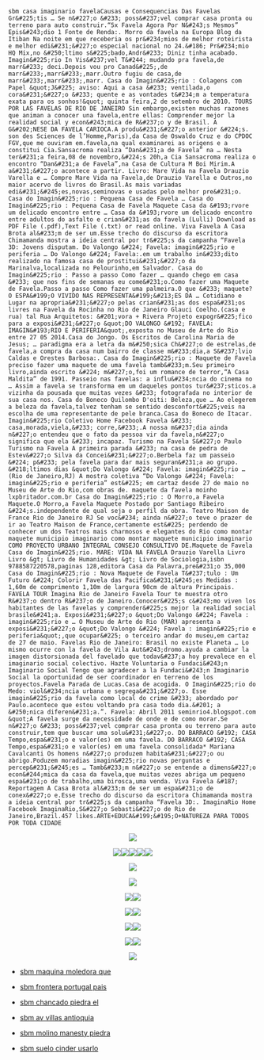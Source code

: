 
```
sbm casa imaginario favelaCausas e Consequencias Das Favelas Gr&#225;tis … Se n&#227;o &#233; poss&#237;vel comprar casa pronta ou terreno para auto construir.﻿“5x Favela Agora Por N&#243;s Mesmos” Epis&#243;dio 1 Fonte de Renda:. Morro da favela na Europa Blog da Itiban Na noite em que receberia os pr&#234;mios de melhor roteirista e melhor edi&#231;&#227;o especial nacional no 24.&#186; Pr&#234;mio HQ Mix,no &#250;ltimo s&#225;bado,Andr&#233; Diniz tinha acabado. Imagin&#225;rio In Vis&#237;vel T&#244; mudando pra favela,de marr&#233; deci.Depois vou pro Canad&#225;,de marr&#233;,marr&#233;,marr.Outro fugiu de casa,de marr&#233;,marr&#233;,marr. Casa do Imagin&#225;rio : Colagens com Papel &quot;J&#225; aviso: Aqui a casa &#233; ventilada,o cora&#231;&#227;o &#233; quente e as vontades t&#234;m a temperatura exata para os sonhos!&quot; quinta feira,2 de setembro de 2010. TOURS POR LAS FAVELAS DE RIO DE JANEIRO Sin embargo,existen muchas razones que animan a conocer una favela,entre ellas: Comprender mejor la realidad social y econ&#243;mica de R&#237;o y de Brasil. A G&#202;NESE DA FAVELA CARIOCA.A produ&#231;&#227;o anterior &#224;s. son des Sciences de l’Homme,Paris),da Casa de Oswaldo Cruz e do CPDOC FGV,que me ouviram em.favela,na qual examinarei as origens e a constitui Cia.Sansacroma realiza “Dan&#231;a de Favela” na … Nesta ter&#231;a feira,08 de novembro,&#224;s 20h,a Cia Sansacroma realiza o encontro “Dan&#231;a de Favela”,na Casa de Cultura M Boi Mirim.A a&#231;&#227;o acontece a partir. Livro: Mare Vida na Favela Drauzio Varella e … Compre Mare Vida na Favela,de Drauzio Varella e Outros,no maior acervo de livros do Brasil.As mais variadas edi&#231;&#245;es,novas,seminovas e usadas pelo melhor pre&#231;o. Casa do Imagin&#225;rio : Pequena Casa de Favela … Casa do Imagin&#225;rio : Pequena Casa de Favela Maquete Casa da &#193;rvore um delicado encontro entre … Casa da &#193;rvore um delicado encontro entre adultos do asfalto e crian&#231;as da favela (Lulli) Download as PDF File (.pdf),Text File (.txt) or read online. Viva Favela A Casa Brota al&#233;m de ser um.Esse trecho do discurso da escritora Chimamanda mostra a ideia central por tr&#225;s da campanha “Favela 3D: Jovens disputam. Do Valongo &#224; Favela: imagin&#225;rio e periferia … Do Valongo &#224; Favela:.em um trabalho in&#233;dito realizado na famosa casa de prostitui&#231;&#227;o da Marinalva,localizada no Pelourinho,em Salvador. Casa do Imagin&#225;rio : Passo a passo Como fazer … quando chego em casa &#233; que nos fins de semanas eu come&#231;o.Como fazer uma Maquete de Favela.Passo a passo Como fazer uma palmeira.O que &#233; maquete? O ESPA&#199;O VIVIDO NAS REPRESENTA&#199;&#213;ES DA … Cotidiano e Lugar na apropria&#231;&#227;o pelas crian&#231;as dos espa&#231;os livres na Favela da Rocinha no Rio de Janeiro Glauci Coelho.(casa e rua) tal Rua Arquitetos: &#201;vora + Rivera Projeto expogr&#225;fico para a exposi&#231;&#227;o &quot;DO VALONGO &#192; FAVELA: IMAGIN&#193;RIO E PERIFERIA&quot;,exposta no Museu de Arte do Rio entre 27 05 2014.Casa do Jongo. Os Escritos de Carolina Maria de Jesus; … paradigma era a letra da m&#250;sica Ch&#227;o de estrelas,de favela,a compra da casa num bairro de classe m&#233;dia,a S&#237;lvio Caldas e Orestes Barbosa:. Casa do Imagin&#225;rio : Maquete de Favela preciso fazer uma maquete de uma favela tamb&#233;m.Seu primeiro livro,ainda escrito &#224; m&#227;o,foi um romance de terror,“A Casa Maldita” de 1991. Passeio nas favelas: a influ&#234;ncia do cinema no … Assim a favela se transforma em um daqueles pontos tur&#237;sticos.a vizinha da pousada que muitas vezes &#233; fotografada no interior de sua casa nos. Casa do Boneco Quilombo D'oiti: Beleza,que … Ao elegerem a beleza da favela,talvez tenham se sentido desconfort&#225;veis na escolha de uma representante de pele branca.Casa do Boneco de Itacar. Imagin&#225;rio Coletivo Home Facebook Favela &#233; casa,morada,viela,&#233; corre,&#233;.A nossa m&#237;dia ainda n&#227;o entendeu que o fato da pessoa vir da favela,n&#227;o significa que ela &#233; incapaz. Turismo na Favela S&#227;o Paulo Turismo na Favela A primeira parada &#233; na casa de pedra de Estev&#227;o Silva da Concei&#231;&#227;o.Berbela faz um passeio &#224; p&#233; pela favela para dar mais seguran&#231;a ao grupo. &#218;ltimos dias &quot;Do Valongo &#224; Favela: imagin&#225;rio … (Rio de Janeiro,RJ) A mostra coletiva “Do Valongo &#224; Favela: imagin&#225;rio e periferia” est&#225; em cartaz desde 27 de maio no Museu de Arte do Rio,com obras de. maquete da favela moinho lxpbritador.com.br Casa do Imagin&#225;rio : O Morro,a Favela Maquete.O Morro,a Favela Maquete Postado por Santiago Ribeiro &#224;s.independente de qual seja o perfil da obra. Teatro Maison de France Rio de Janeiro RJ Se voc&#234; ainda n&#227;o teve o prazer de ir ao Teatro Maison de France,certamente est&#225; perdendo de conhecer um dos Teatros mais charmosos e elegantes do Rio como montar maquete municipio imaginario como montar maquete municipio imaginario COMO PROYECTO URBANO INTEGRAL CONSEJO CONSULTIVO DE.Maquete de Favela Casa do Imagin&#225;rio. MARE: VIDA NA FAVELA Drauzio Varella Livro Livro &gt; Livro de Humanidades &gt; Livro de Sociologia,isbn 9788587220578,paginas 128,editora Casa da Palavra,pre&#231;o 35,000 Casa do Imagin&#225;rio : Nova Maquete de Favela T&#237;tulo : Um Futuro &#224; Colorir Favela das Pacifica&#231;&#245;es Medidas : 1,60m de comprimento 1,10m de largura 90cm de altura Principais. FAVELA TOUR Imagina Rio de Janeiro Favela Tour te muestra otro R&#237;o dentro R&#237;o de Janeiro.Conocer&#225;s c&#243;mo viven los habitantes de las favelas y comprender&#225;s mejor la realidad social brasile&#241;a. Exposi&#231;&#227;o &quot;Do Valongo &#224; Favela : imagin&#225;rio e … O Museu de Arte do Rio (MAR) apresenta a exposi&#231;&#227;o &quot;Do Valongo &#224; Favela : imagin&#225;rio e periferia&quot;,que ocupar&#225; o terceiro andar do museu,em cartaz de 27 de maio. Favelas Rio de Janeiro: Brasil no existe Planeta … Lo mismo ocurre con la favela de Vila Aut&#243;dromo.ayuda a cambiar la imagen distorsionada del favelado que todav&#237;a hoy prevalece en el imaginario social colectivo. Hazte Voluntaria o Fundaci&#243;n Imaginario Social Tengo que agradecer a la Fundaci&#243;n Imaginario Social la oportunidad de ser coordinador en terreno de los proyectos.Favela Parada de Lucas.Casa de acogida. O Imagin&#225;rio do Medo: viol&#234;ncia urbana e segrega&#231;&#227;o. Esse imagin&#225;rio da favela como local do crime &#233; abordado por Paulo.acontece que estou voltando pra casa todo dia.&#201; a &#250;nica diferen&#231;a.”. Favela: Abril 2011 seminrio4.blogspot.com &quot;A favela surge da necessidade de onde e de como morar.Se n&#227;o &#233; poss&#237;vel comprar casa pronta ou terreno para auto construir,tem que buscar uma solu&#231;&#227;o. DO BARRACO &#192; CASA Tempo,espa&#231;o e valor(es) em uma favela. DO BARRACO &#192; CASA Tempo,espa&#231;o e valor(es) em uma favela consolidada* Mariana Cavalcanti Os homens n&#227;o produzem habita&#231;&#227;o ou abrigo.Poduzem moradias imagin&#225;rio novas perguntas e percep&#231;&#245;es … Tamb&#233;m n&#227;o se entende a dimens&#227;o econ&#244;mica da casa da favela,que muitas vezes abriga um pequeno espa&#231;o de trabalho,uma birosca,uma venda. Viva Favela &#187; Reportagem A Casa Brota al&#233;m de ser um espa&#231;o de conex&#227;o e.Esse trecho do discurso da escritora Chimamanda mostra a ideia central por tr&#225;s da campanha “Favela 3D:. ImaginaRio Home Facebook ImaginaRio,S&#227;o Sebasti&#227;o de Rio de Janeiro,Brazil.457 likes.ARTE+EDUCA&#199;&#195;O+NATUREZA PARA TODOS POR TODA CIDADE 
```

<div align="center">

<a href="https://es-crusher.shibang-china.com/github&k=sbm+casa+imaginario+favela"><img src="https://static.shibang-china.com/es/crusher/logo.jpg"></a>

<a href="https://es-crusher.shibang-china.com/github&k=sbm+casa+imaginario+favela"><img src="https://static.shibang-china.com/es/crusher/index.jpg"></a><a href="https://es-crusher.shibang-china.com/material.htmlgithub&k=sbm+casa+imaginario+favela"><img src="https://static.shibang-china.com/es/crusher/material.jpg"></a><a href="https://es-crusher.shibang-china.com/application.htmlgithub&k=sbm+casa+imaginario+favela"><img src="https://static.shibang-china.com/es/crusher/application.jpg"></a><a href="https://es-crusher.shibang-china.com/aboutus.htmlgithub&k=sbm+casa+imaginario+favela"><img src="https://static.shibang-china.com/es/crusher/aboutus.jpg"></a><a href="https://es-crusher.shibang-china.com/contact.htmlgithub&k=sbm+casa+imaginario+favela"><img src="https://static.shibang-china.com/es/crusher/contact.jpg"></a>

<a href="https://es-crusher.shibang-china.com/github&k=sbm+casa+imaginario+favela"><img src="https://static.shibang-china.com/es/crusher/banner.jpg"></a>

<a href="https://swt.shibang-china.com/github&k=sbm+casa+imaginario+favela"><img src="https://static.shibang-china.com/es/crusher/text.jpg"></a>

<a href="https://swt.shibang-china.com/github&k=sbm+casa+imaginario+favela"><img src="https://static.shibang-china.com/es/crusher/chat.jpg"></a><a href="https://es-crusher.shibang-china.com/contact.htmlgithub&k=sbm+casa+imaginario+favela"><img src="https://static.shibang-china.com/es/crusher/message.jpg"></a>

<a href="https://es-crusher.shibang-china.com/products/pe.htmlgithub&k=sbm+casa+imaginario+favela"><img src="https://static.shibang-china.com/es/crusher/pe.jpg"></a><a href="https://es-crusher.shibang-china.com/products/pf.htmlgithub&k=sbm+casa+imaginario+favela"><img src="https://static.shibang-china.com/es/crusher/pf.jpg"></a>

<a href="https://es-crusher.shibang-china.com/products/hpt.htmlgithub&k=sbm+casa+imaginario+favela"><img src="https://static.shibang-china.com/es/crusher/hpt.jpg"></a><a href="https://es-crusher.shibang-china.com/products/vsi.htmlgithub&k=sbm+casa+imaginario+favela"><img src="https://static.shibang-china.com/es/crusher/vsi.jpg"></a>

<a href="https://es-crusher.shibang-china.com/products/klv.htmlgithub&k=sbm+casa+imaginario+favela"><img src="https://static.shibang-china.com/es/crusher/klv.jpg"></a><a href="https://es-crusher.shibang-china.com/products/portable.htmlgithub&k=sbm+casa+imaginario+favela"><img src="https://static.shibang-china.com/es/crusher/portable.jpg"></a>

<a href="https://swt.shibang-china.com/github&k=sbm+casa+imaginario+favela"><img src="https://static.shibang-china.com/es/crusher/case.jpg"></a>

</div>


* [sbm maquina moledora que](sbm%20maquina%20moledora%20que.md)

* [sbm frontera portugal pais](sbm%20frontera%20portugal%20pais.md)

* [sbm chancado piedra el](sbm%20chancado%20piedra%20el.md)

* [sbm av villas antioquia](sbm%20av%20villas%20antioquia.md)

* [sbm molino manesty piedra](sbm%20molino%20manesty%20piedra.md)

* [sbm suelo cinder usarlo](sbm%20suelo%20cinder%20usarlo.md)